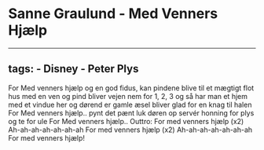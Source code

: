 # Sanne Graulund - Med Venners Hjælp


---
tags:
    - Disney
    - Peter Plys
---

For Med venners hjælp og en god fidus, kan pindene blive til et mægtigt flot hus
med en ven og pind bliver vejen nem
for 1, 2, 3 og så har man et hjem
med et vindue her
og dørend er
gamle æsel bliver glad
for en knag til halen
For Med venners hjælp..
pynt det pænt
luk døren op
servér honning for plys
og te for ule
For Med venners hjælp..
Outtro: For med venners hjælp (x2)
Ah-ah-ah-ah-ah-ah-ah
For med venners hjælp (x2)
Ah-ah-ah-ah-ah-ah-ah
For med venners hjælp!
